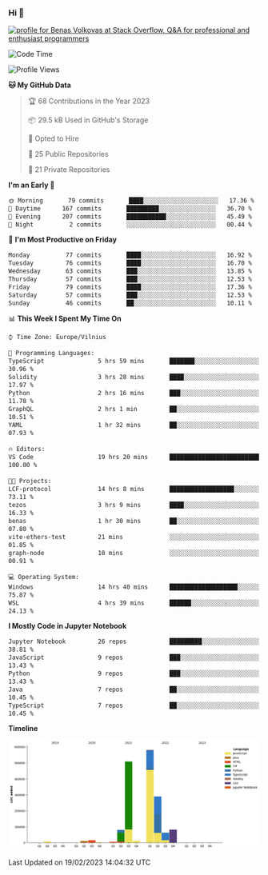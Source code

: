 ### Hi 👋
<a href="https://stackoverflow.com/users/14954249/benas-volkovas"><img src="https://stackoverflow.com/users/flair/14954249.png?theme=dark" width="208" height="58" alt="profile for Benas Volkovas at Stack Overflow, Q&amp;A for professional and enthusiast programmers" title="profile for Benas Volkovas at Stack Overflow, Q&amp;A for professional and enthusiast programmers"></a>

<!--START_SECTION:waka-->
![Code Time](http://img.shields.io/badge/Code%20Time-1%2C278%20hrs%2011%20mins-blue)

![Profile Views](http://img.shields.io/badge/Profile%20Views-5-blue)

**🐱 My GitHub Data** 

> 🏆 68 Contributions in the Year 2023
 > 
> 📦 29.5 kB Used in GitHub's Storage 
 > 
> 💼 Opted to Hire
 > 
> 📜 25 Public Repositories 
 > 
> 🔑 21 Private Repositories  
 > 
**I'm an Early 🐤** 

```text
🌞 Morning       79 commits       ████░░░░░░░░░░░░░░░░░░░░░   17.36 % 
🌆 Daytime      167 commits       █████████░░░░░░░░░░░░░░░░   36.70 % 
🌃 Evening      207 commits       ███████████░░░░░░░░░░░░░░   45.49 % 
🌙 Night          2 commits       ░░░░░░░░░░░░░░░░░░░░░░░░░   00.44 % 

```
📅 **I'm Most Productive on Friday** 

```text
Monday          77 commits       ████░░░░░░░░░░░░░░░░░░░░░   16.92 % 
Tuesday         76 commits       ████░░░░░░░░░░░░░░░░░░░░░   16.70 % 
Wednesday       63 commits       ███░░░░░░░░░░░░░░░░░░░░░░   13.85 % 
Thursday        57 commits       ███░░░░░░░░░░░░░░░░░░░░░░   12.53 % 
Friday          79 commits       ████░░░░░░░░░░░░░░░░░░░░░   17.36 % 
Saturday        57 commits       ███░░░░░░░░░░░░░░░░░░░░░░   12.53 % 
Sunday          46 commits       ██░░░░░░░░░░░░░░░░░░░░░░░   10.11 % 

```


📊 **This Week I Spent My Time On** 

```text
⌚︎ Time Zone: Europe/Vilnius

💬 Programming Languages: 
TypeScript               5 hrs 59 mins       ███████░░░░░░░░░░░░░░░░░░   30.96 % 
Solidity                 3 hrs 28 mins       ████░░░░░░░░░░░░░░░░░░░░░   17.97 % 
Python                   2 hrs 16 mins       ███░░░░░░░░░░░░░░░░░░░░░░   11.78 % 
GraphQL                  2 hrs 1 min         ██░░░░░░░░░░░░░░░░░░░░░░░   10.51 % 
YAML                     1 hr 32 mins        ██░░░░░░░░░░░░░░░░░░░░░░░   07.93 % 

🔥 Editors: 
VS Code                  19 hrs 20 mins      █████████████████████████   100.00 % 

🐱‍💻 Projects: 
LCF-protocol             14 hrs 8 mins       ██████████████████░░░░░░░   73.11 % 
tezos                    3 hrs 9 mins        ████░░░░░░░░░░░░░░░░░░░░░   16.33 % 
benas                    1 hr 30 mins        ██░░░░░░░░░░░░░░░░░░░░░░░   07.80 % 
vite-ethers-test         21 mins             ░░░░░░░░░░░░░░░░░░░░░░░░░   01.85 % 
graph-node               10 mins             ░░░░░░░░░░░░░░░░░░░░░░░░░   00.91 % 

💻 Operating System: 
Windows                  14 hrs 40 mins      ███████████████████░░░░░░   75.87 % 
WSL                      4 hrs 39 mins       ██████░░░░░░░░░░░░░░░░░░░   24.13 % 

```

**I Mostly Code in Jupyter Notebook** 

```text
Jupyter Notebook         26 repos            █████████░░░░░░░░░░░░░░░░   38.81 % 
JavaScript               9 repos             ███░░░░░░░░░░░░░░░░░░░░░░   13.43 % 
Python                   9 repos             ███░░░░░░░░░░░░░░░░░░░░░░   13.43 % 
Java                     7 repos             ██░░░░░░░░░░░░░░░░░░░░░░░   10.45 % 
TypeScript               7 repos             ██░░░░░░░░░░░░░░░░░░░░░░░   10.45 % 

```


**Timeline**

![Chart not found](https://raw.githubusercontent.com/BenasVolkovas/BenasVolkovas/main/charts/bar_graph.png) 


 Last Updated on 19/02/2023 14:04:32 UTC
<!--END_SECTION:waka-->
